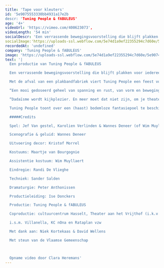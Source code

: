 ```yaml
---
title: 'Tape voor kleuters'
id: '5e9075553330bb4931a17e2b
descr: 'Tuning People & fABULEUS'
age: '4+'
videoUrl: 'https://vimeo.com/400623073',
videoLength: '54 min'
socialDescr: 'Een verrassende bewegingsvoorstelling die blijft plakken voor iedereen vanaf 4 jaar.Met de afval van een plakbandfabriek viert Tuning People een feest voor de verbeelding. Chaplin-figuurtjes zoeken hun weg door een doolhof van plakbandlinten, kopvoeters en vogelbekdieren duiken op en om het kinderparadijs compleet te maken zijn er plakslingers, plakoorbellen en tonnen vol plaksnoep.'
socialImage:'https://uploads-ssl.webflow.com/5e74d1a9ef22355294c7d60e/5e9074d9fbb605aa8ea8c6d5_tapeLR2.jpg'
recordedAt: 'undefined'
company: 'Tuning People & fABULEUS'
image: 'https://uploads-ssl.webflow.com/5e74d1a9ef22355294c7d60e/5e9074d9fbb605aa8ea8c6d5_tapeLR2.jpg'
text: '|
  Een productie van Tuning People & fABULEUS

  Een verrassende bewegingsvoorstelling die blijft plakken voor iedereen vanaf 4 jaar.

  Met de afval van een plakbandfabriek viert Tuning People een feest voor de verbeelding. Chaplin-figuurtjes zoeken hun weg door een doolhof van plakbandlinten, kopvoeters en vogelbekdieren duiken op en om het kinderparadijs compleet te maken zijn er plakslingers, plakoorbellen en tonnen vol plaksnoep.

  “Een mooi gedoseerd geheel van spanning en rust, van vorm en beweging, met veel humor en aanstekelijk spelplezier.” De Bond

  “Dadaïsme wordt kijkplezier. En meer moet dat niet zijn, om je theaterbeleving los te koppelen van je geboortejaar.” De Standaard“

  Tuning People toont over een (haast) bodemloze fantasiepoel te beschikken waaruit men het ene (te) gekke idee na het andere hengelt.” Knack

  #####Credits

  Spel: Jef Van gestel, Karolien Verlinden & Wannes Deneer (of Wim Muyllaert)  

  Scenografie & geluid: Wannes Deneer

  Uitvoering decor: Kristof Morrel

  Kostuums: Maartje van Bourgognie

  Assistentie kostuum: Wim Muyllaert

  Eindregie: Randi De Vlieghe

  Techniek: Sander Salden

  Dramaturgie: Peter Anthonissen

  Productieleiding: Ise Donckers

  Productie: Tuning People & fABULEUS

  Coproductie: cultuurcentrum Hasselt, Theater aan het Vrijthof (i.k.v. de Interlimburgse subsidies) & Krokusfestival

  i.s.m. Villanella, KC nOna en Rataplan vzw

  Met dank aan: Niek Kortekaas & David Wellens

  Met steun van de Vlaamse Gemeenschap

  ‍

  Opname video door Clara Heremans'
---
```

